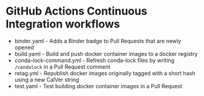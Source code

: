 # GitHub Actions Continuous Integration workflows

- binder.yaml - Adds a Binder badge to Pull Requests that are newly opened
- build.yaml - Build and push docker container images to a docker registry
- conda-lock-command.yml - Refresh conda-lock files by writing `/condalock` in a Pull Request comment
- retag.yml - Republish docker images originally tagged with a short hash using a new CalVer string
- test.yaml - Test building docker container images in a Pull Request
